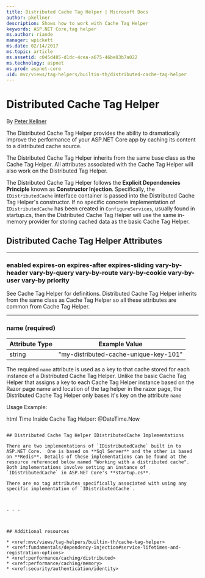 ```yaml
---
title: Distributed Cache Tag Helper | Microsoft Docs
author: pkellner
description: Shows how to work with Cache Tag Helper
keywords: ASP.NET Core,tag helper
ms.author: riande
manager: wpickett
ms.date: 02/14/2017
ms.topic: article
ms.assetid: c045d485-d1dc-4cea-a675-46be83b7a022
ms.technology: aspnet
ms.prod: aspnet-core
uid: mvc/views/tag-helpers/builtin-th/distributed-cache-tag-helper
---
```

# Distributed Cache Tag Helper

By [Peter Kellner](http://peterkellner.net) 


The Distributed Cache Tag Helper provides the ability to dramatically improve the performance of your ASP.NET Core app by caching its content to a distributed cache source.

The Distributed Cache Tag Helper inherits from the same base class as the Cache Tag Helper.  All attributes associated with the Cache Tag Helper will also work on the Distributed Tag Helper.


The Distributed Cache Tag Helper follows the **Explicit Dependencies Principle** known as **Constructor Injection**.  Specifically, the `IDistributedCache` interface container is passed into the Distributed Cache Tag Helper's constructor.  If no specific concrete implementation of `IDistributedCache` has been created in `ConfigureServices`, usually found in startup.cs, then the Distributed Cache Tag Helper will use the same in-memory provider for storing cached data as the basic Cache Tag Helper.

## Distributed Cache Tag Helper Attributes

- - -

### enabled expires-on expires-after expires-sliding vary-by-header vary-by-query vary-by-route vary-by-cookie vary-by-user vary-by priority

See Cache Tag Helper for definitions. Distributed Cache Tag Helper inherits from the same class as Cache Tag Helper so all these attributes are common from Cache Tag Helper.

- - -

### name (required)

| Attribute Type 	| Example Value   	|
|----------------	|----------------	|
| string    | "my-distributed-cache-unique-key-101" 	|

The required `name` attribute is used as a key to that cache stored for each instance of a Distributed Cache Tag Helper.  Unlike the basic Cache Tag Helper that assigns a key to each Cache Tag Helper instance based on the Razor page name and location of the tag helper in the razor page, the Distributed Cache Tag Helper only bases it's key on the attribute `name`

Usage Example:

html
<distributed-cache name="my-distributed-cache-unique-key-101">
    Time Inside Cache Tag Helper: @DateTime.Now
</distributed-cache>
```

## Distributed Cache Tag Helper IDistributedCache Implementations

There are two implementations of `IDistributedCache` built in to ASP.NET Core.  One is based on **Sql Server** and the other is based on **Redis**. Details of these implementations can be found at the resource referenced below named "Working with a distributed cache". Both implementations involve setting an instance of `IDistributedCache` in ASP.NET Core's **startup.cs**.

There are no tag attributes specifically associated with using any specific implementation of `IDistributedCache`.



- - -



## Additional resources

* <xref:mvc/views/tag-helpers/builtin-th/cache-tag-helper>
* <xref:fundamentals/dependency-injection#service-lifetimes-and-registration-options>
* <xref:performance/caching/distributed>
* <xref:performance/caching/memory>
* <xref:security/authentication/identity>
